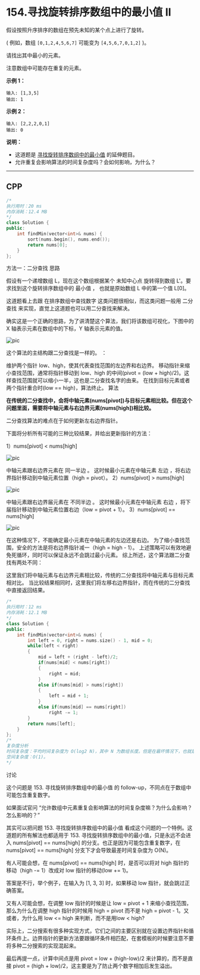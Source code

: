 # 154.寻找旋转排序数组中的最小值 II

假设按照升序排序的数组在预先未知的某个点上进行了旋转。

( 例如，数组 `[0,1,2,4,5,6,7]` 可能变为 `[4,5,6,7,0,1,2]` )。

请找出其中最小的元素。

注意数组中可能存在重复的元素。

**示例 1：**

```
输入: [1,3,5]
输出: 1
```

**示例 2：**

```
输入: [2,2,2,0,1]
输出: 0
```

**说明：**

- 这道题是 [寻找旋转排序数组中的最小值](https://leetcode-cn.com/problems/find-minimum-in-rotated-sorted-array/description/) 的延伸题目。
- 允许重复会影响算法的时间复杂度吗？会如何影响，为什么？

***

## CPP

```cpp
/*
执行用时：20 ms
内存消耗：12.4 MB
*/
class Solution {
public:
    int findMin(vector<int>& nums) {
        sort(nums.begin(), nums.end());
        return nums[0];
    }
};
```



方法一：二分查找
思路

假设有一个递增数组 L，现在这个数组根据某个 未知中心点 旋转得到数组 L'。要求找到这个旋转排序数组中的 最小值 ， 也就是原始数组 L 中的第一个值 L[0]。

这道题看上去跟 在排序数组中查找数字 这类问题很相似，而这类问题一般用 二分查找 来实现，直觉上这道题也可以用二分查找来解决。

确实这是一个正确的思路，为了讲清楚这个算法，我们将该数组可视化，下图中的 X 轴表示元素在数组中的下标，Y 轴表示元素的值。

![pic](https://pic.leetcode-cn.com/Figures/154/154_axis.png)

这个算法的主结构跟二分查找是一样的。 ：

维护两个指针 low、high，使其代表查找范围的左边界和右边界。
移动指针来缩小查找范围，通常将指针移动到 low、high 的中间(pivot = (low + high)/2)。这样查找范围就可以缩小一半，这也是二分查找名字的由来。
在找到目标元素或者两个指针重合时(low == high)，算法终止。
算法

**在传统的二分查找中，会将中轴元素(nums[pivot])与目标元素相比较。但在这个问题里面，需要将中轴元素与右边界元素(nums[high])相比较。**

二分查找算法的难点在于如何更新左右边界指针。

下面将分析所有可能的三种比较结果，并给出更新指针的方法：

1）nums[pivot] < nums[high]

![pic](https://pic.leetcode-cn.com/Figures/154/154_case_1.png)

中轴元素跟右边界元素在 同一半边 。
这时候最小元素在中轴元素 左边 ，将右边界指针移动到中轴元素位置（high = pivot）。
2）nums[pivot] > nums[high]

![pic](https://pic.leetcode-cn.com/Figures/154/154_case_2.png)

中轴元素跟右边界届元素在 不同半边 。
这时候最小元素在中轴元素 右边 ，将下届指针移动到中轴元素位置右边（low = pivot + 1）。
3）nums[pivot] == nums[high]

![pic](https://pic.leetcode-cn.com/Figures/154/154_case_3_ii.png)

在这种情况下，不能确定最小元素在中轴元素的左边还是右边。
为了缩小查找范围，安全的方法是将右边界指针减一（high = high - 1）。
上述策略可以有效地避免死循环，同时可以保证永远不会跳过最小元素。
综上所述，这个算法跟二分查找有两处不同：

这里我们将中轴元素与右边界元素相比较，传统的二分查找将中轴元素与目标元素相对比。
当比较结果相同时，这里我们将左移右边界指针，而在传统的二分查找中直接返回结果。

```cpp
/*
执行用时：12 ms
内存消耗：12.1 MB
*/
class Solution {
public:
    int findMin(vector<int>& nums) {
        int left = 0, right = nums.size() - 1, mid = 0;
        while(left < right)
        {
            mid = left + (right - left)/2;
            if(nums[mid] < nums[right])
            {
                right = mid;
            }
            else if(nums[mid] > nums[right])
            {
                left = mid + 1;
            }
            else if(nums[mid] == nums[right])
                right -= 1;
        }
        return nums[left];
    }
};
/*
复杂度分析
时间复杂度：平均时间复杂度为 O(log2 N)，其中 N 为数组长度。但是在最坏情况下，也就是数组中包含相同元素时(nums[pivot]==nums[high])，需要逐个遍历元素，复杂度为 O(N)。
空间复杂度：O(1)。
*/
```



讨论

这个问题是 153. 寻找旋转排序数组中的最小值 的 follow-up，不同点在于数组中可能包含重复数字。

如果面试官问 “允许数组中元素重复会影响算法的时间复杂度嘛？为什么会影响？怎么影响的？”

其实可以把问题 153. 寻找旋转排序数组中的最小值 看成这个问题的一个特例。这道题的所有解法也都适用于 153. 寻找旋转排序数组中的最小值，只是永远不会进入 nums[pivot] == nums[high] 的分支。也正是因为可能包含重复数字，在 nums[pivot] == nums[high] 分支下才会导致最差时间复杂度为 O(N)。

有人可能会想，在 nums[pivot] == nums[high] 时，是否可以将对 high 指针的移动（high -= 1）改成对 low 指针的移动(low += 1)。

答案是不行，举个例子，在输入为 [1, 3, 3] 时，如果移动 low 指针，就会跳过正确答案。

又有人可能会想，在调整 low 指针的时候是让 low = pivot + 1 来缩小查找范围，那么为什么在调整 high 指针的时候用 high = pivot 而不是 high = pivot - 1。又或者，为什么用 low <= high 来判断，而不是用low < high?

实际上，二分搜索有很多种实现方式，它们之间的主要区别就在设置边界指针和循环条件上。边界指针的更新方法要跟循环条件相匹配，在套模板的时候要注意不要将多种二分搜索的实现混起来。

最后再提一点，计算中间点是用 pivot = low + (high-low)/2 来计算的，而不是直接 pivot = (high + low)/2，这主要是为了防止两个数字相加后发生溢出。
